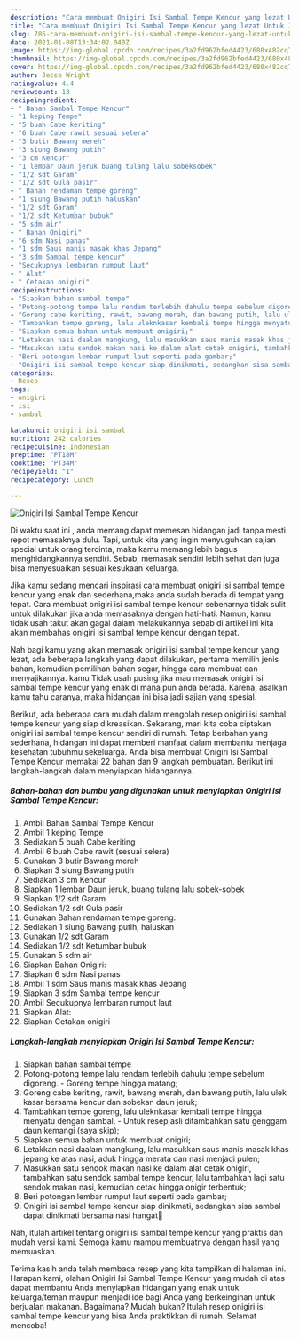 ```yaml
---
description: "Cara membuat Onigiri Isi Sambal Tempe Kencur yang lezat Untuk Jualan"
title: "Cara membuat Onigiri Isi Sambal Tempe Kencur yang lezat Untuk Jualan"
slug: 786-cara-membuat-onigiri-isi-sambal-tempe-kencur-yang-lezat-untuk-jualan
date: 2021-01-08T13:34:02.040Z
image: https://img-global.cpcdn.com/recipes/3a2fd962bfed4423/680x482cq70/onigiri-isi-sambal-tempe-kencur-foto-resep-utama.jpg
thumbnail: https://img-global.cpcdn.com/recipes/3a2fd962bfed4423/680x482cq70/onigiri-isi-sambal-tempe-kencur-foto-resep-utama.jpg
cover: https://img-global.cpcdn.com/recipes/3a2fd962bfed4423/680x482cq70/onigiri-isi-sambal-tempe-kencur-foto-resep-utama.jpg
author: Jesse Wright
ratingvalue: 4.4
reviewcount: 13
recipeingredient:
- " Bahan Sambal Tempe Kencur"
- "1 keping Tempe"
- "5 buah Cabe keriting"
- "6 buah Cabe rawit sesuai selera"
- "3 butir Bawang mereh"
- "3 siung Bawang putih"
- "3 cm Kencur"
- "1 lembar Daun jeruk buang tulang lalu sobeksobek"
- "1/2 sdt Garam"
- "1/2 sdt Gula pasir"
- " Bahan rendaman tempe goreng"
- "1 siung Bawang putih haluskan"
- "1/2 sdt Garam"
- "1/2 sdt Ketumbar bubuk"
- "5 sdm air"
- " Bahan Onigiri"
- "6 sdm Nasi panas"
- "1 sdm Saus manis masak khas Jepang"
- "3 sdm Sambal tempe kencur"
- "Secukupnya lembaran rumput laut"
- " Alat"
- " Cetakan onigiri"
recipeinstructions:
- "Siapkan bahan sambal tempe"
- "Potong-potong tempe lalu rendam terlebih dahulu tempe sebelum digoreng. Goreng tempe hingga matang;"
- "Goreng cabe keriting, rawit, bawang merah, dan bawang putih, lalu ulek kasar bersama kencur dan sobekan daun jeruk;"
- "Tambahkan tempe goreng, lalu uleknkasar kembali tempe hingga menyatu dengan sambal. Untuk resep asli ditambahkan satu genggam daun kemangi (saya skip);"
- "Siapkan semua bahan untuk membuat onigiri;"
- "Letakkan nasi daalam mangkung, lalu masukkan saus manis masak khas jepang ke atas nasi, aduk hingga merata dan nasi menjadi pulen;"
- "Masukkan satu sendok makan nasi ke dalam alat cetak onigiri, tambahkan satu sendok sambal tempe kencur, lalu tambahkan lagi satu sendok makan nasi, kemudian cetak hingga onigir terbentuk;"
- "Beri potongan lembar rumput laut seperti pada gambar;"
- "Onigiri isi sambal tempe kencur siap dinikmati, sedangkan sisa sambal dapat dinikmati bersama nasi hangat🥰"
categories:
- Resep
tags:
- onigiri
- isi
- sambal

katakunci: onigiri isi sambal 
nutrition: 242 calories
recipecuisine: Indonesian
preptime: "PT18M"
cooktime: "PT34M"
recipeyield: "1"
recipecategory: Lunch

---
```



![Onigiri Isi Sambal Tempe Kencur](https://img-global.cpcdn.com/recipes/3a2fd962bfed4423/680x482cq70/onigiri-isi-sambal-tempe-kencur-foto-resep-utama.jpg)

Di waktu  saat ini , anda memang dapat memesan hidangan jadi tanpa mesti repot memasaknya dulu. Tapi, untuk kita yang ingin menyuguhkan sajian special untuk orang tercinta, maka kamu memang lebih bagus menghidangkannya sendiri. Sebab, memasak sendiri lebih sehat dan juga bisa menyesuaikan sesuai kesukaan keluarga.

Jika kamu sedang mencari inspirasi cara membuat onigiri isi sambal tempe kencur yang enak dan sederhana,maka anda sudah berada di tempat yang tepat. Cara membuat onigiri isi sambal tempe kencur  sebenarnya tidak sulit untuk dilakukan jika anda memasaknya dengan hati-hati. Namun, kamu tidak usah takut akan gagal dalam melakukannya 
sebab di artikel ini kita akan membahas onigiri isi sambal tempe kencur dengan tepat.  



Nah bagi kamu yang akan memasak onigiri isi sambal tempe kencur yang lezat, ada beberapa langkah yang dapat dilakukan, pertama memilih jenis bahan, kemudian pemilihan bahan segar, hingga cara membuat dan menyajikannya. kamu Tidak usah pusing jika mau memasak onigiri isi sambal tempe kencur yang enak di mana pun anda berada. Karena, asalkan kamu  tahu caranya, maka hidangan ini bisa jadi sajian yang spesial.

Berikut, ada beberapa cara mudah dalam mengolah resep onigiri isi sambal tempe kencur yang siap dikreasikan. Sekarang, mari kita coba ciptakan onigiri isi sambal tempe kencur sendiri di rumah. Tetap berbahan yang sederhana, hidangan ini dapat memberi manfaat dalam membantu menjaga kesehatan tubuhmu sekeluarga. Anda bisa membuat Onigiri Isi Sambal Tempe Kencur memakai 22 bahan dan 9 langkah pembuatan. Berikut ini langkah-langkah dalam menyiapkan hidangannya.

<!--inarticleads1-->

##### Bahan-bahan dan bumbu yang digunakan untuk menyiapkan Onigiri Isi Sambal Tempe Kencur:

1. Ambil  Bahan Sambal Tempe Kencur
1. Ambil 1 keping Tempe
1. Sediakan 5 buah Cabe keriting
1. Ambil 6 buah Cabe rawit (sesuai selera)
1. Gunakan 3 butir Bawang mereh
1. Siapkan 3 siung Bawang putih
1. Sediakan 3 cm Kencur
1. Siapkan 1 lembar Daun jeruk, buang tulang lalu sobek-sobek
1. Siapkan 1/2 sdt Garam
1. Sediakan 1/2 sdt Gula pasir
1. Gunakan  Bahan rendaman tempe goreng:
1. Sediakan 1 siung Bawang putih, haluskan
1. Gunakan 1/2 sdt Garam
1. Sediakan 1/2 sdt Ketumbar bubuk
1. Gunakan 5 sdm air
1. Siapkan  Bahan Onigiri:
1. Siapkan 6 sdm Nasi panas
1. Ambil 1 sdm Saus manis masak khas Jepang
1. Siapkan 3 sdm Sambal tempe kencur
1. Ambil Secukupnya lembaran rumput laut
1. Siapkan  Alat:
1. Siapkan  Cetakan onigiri




<!--inarticleads2-->

##### Langkah-langkah menyiapkan Onigiri Isi Sambal Tempe Kencur:

1. Siapkan bahan sambal tempe
1. Potong-potong tempe lalu rendam terlebih dahulu tempe sebelum digoreng. - Goreng tempe hingga matang;
1. Goreng cabe keriting, rawit, bawang merah, dan bawang putih, lalu ulek kasar bersama kencur dan sobekan daun jeruk;
1. Tambahkan tempe goreng, lalu uleknkasar kembali tempe hingga menyatu dengan sambal. - Untuk resep asli ditambahkan satu genggam daun kemangi (saya skip);
1. Siapkan semua bahan untuk membuat onigiri;
1. Letakkan nasi daalam mangkung, lalu masukkan saus manis masak khas jepang ke atas nasi, aduk hingga merata dan nasi menjadi pulen;
1. Masukkan satu sendok makan nasi ke dalam alat cetak onigiri, tambahkan satu sendok sambal tempe kencur, lalu tambahkan lagi satu sendok makan nasi, kemudian cetak hingga onigir terbentuk;
1. Beri potongan lembar rumput laut seperti pada gambar;
1. Onigiri isi sambal tempe kencur siap dinikmati, sedangkan sisa sambal dapat dinikmati bersama nasi hangat🥰




Nah, itulah artikel tentang  onigiri isi sambal tempe kencur  yang praktis dan mudah versi kami. Semoga kamu mampu membuatnya dengan hasil yang memuaskan. 

Terima kasih anda telah membaca resep yang kita tampilkan di halaman ini. Harapan kami, olahan  Onigiri Isi Sambal Tempe Kencur yang mudah di atas dapat membantu Anda menyiapkan hidangan yang enak untuk keluarga/teman maupun menjadi ide bagi Anda yang berkeinginan untuk berjualan makanan. Bagaimana? Mudah bukan? Itulah resep onigiri isi sambal tempe kencur yang bisa Anda praktikkan di rumah. Selamat mencoba!

